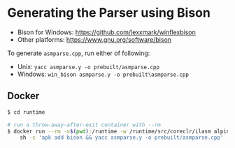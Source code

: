 # Generating the Parser using Bison

- Bison for Windows: https://github.com/lexxmark/winflexbison
- Other platforms: https://www.gnu.org/software/bison

To generate `asmparse.cpp`, run either of following:
- Unix: `yacc asmparse.y -o prebuilt/asmparse.cpp`
- Windows: `win_bison asmparse.y -o prebuilt\asmparse.cpp`

## Docker
```bash
$ cd runtime

# run a throw-away-after-exit container with --rm
$ docker run --rm -v$(pwd):/runtime -w /runtime/src/coreclr/ilasm alpine \
    sh -c 'apk add bison && yacc asmparse.y -o prebuilt/asmparse.cpp'
```

